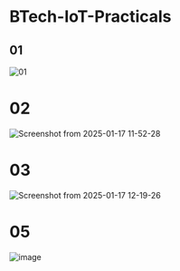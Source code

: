 # BTech-IoT-Practicals
## 01
![01](https://github.com/user-attachments/assets/c66bb94d-8104-4c08-a829-7cf162e78273)
# 02
![Screenshot from 2025-01-17 11-52-28](https://github.com/user-attachments/assets/615c7b5d-5644-4f75-83c9-d334d3305082)
# 03
![Screenshot from 2025-01-17 12-19-26](https://github.com/user-attachments/assets/60652418-47a2-4f45-a0e5-3adbb7bbc364)
# 05
![image](https://github.com/user-attachments/assets/568111ce-2fcd-43dd-8ee5-4504d4d28bc7)

